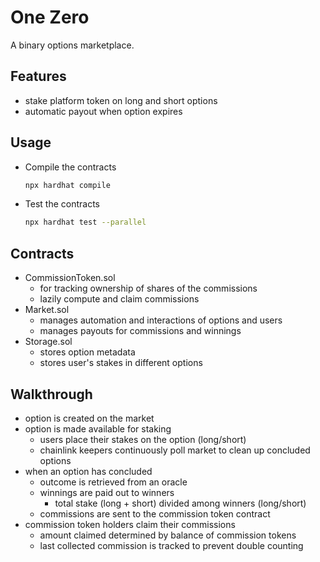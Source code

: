 # One Zero

A binary options marketplace.

## Features

- stake platform token on long and short options
- automatic payout when option expires

## Usage

- Compile the contracts

  ```bash
  npx hardhat compile
  ```

- Test the contracts

  ```bash
  npx hardhat test --parallel
  ```

## Contracts

- CommissionToken.sol
  - for tracking ownership of shares of the commissions
  - lazily compute and claim commissions
- Market.sol
  - manages automation and interactions of options and users
  - manages payouts for commissions and winnings
- Storage.sol
  - stores option metadata
  - stores user's stakes in different options

## Walkthrough

- option is created on the market
- option is made available for staking
  - users place their stakes on the option (long/short)
  - chainlink keepers continuously poll market to clean up concluded options
- when an option has concluded
  - outcome is retrieved from an oracle
  - winnings are paid out to winners
    - total stake (long + short) divided among winners (long/short)
  - commissions are sent to the commission token contract
- commission token holders claim their commissions
  - amount claimed determined by balance of commission tokens
  - last collected commission is tracked to prevent double counting
